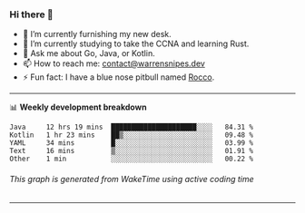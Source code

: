 ### Hi there 👋

- 🔭 I’m currently furnishing my new desk.
- 🌱 I’m currently studying to take the CCNA and learning Rust.
- 💬 Ask me about Go, Java, or Kotlin.
- 📫 How to reach me: contact@warrensnipes.dev
- ⚡ Fun fact: I have a blue nose pitbull named [Rocco](https://i.imgur.com/iLsSCKu.jpg).

-------

📊 **Weekly development breakdown**
<!--START_SECTION:waka-->
```text
Java     12 hrs 19 mins  █████████████████████░░░░   84.31 % 
Kotlin   1 hr 23 mins    ██▒░░░░░░░░░░░░░░░░░░░░░░   09.48 % 
YAML     34 mins         █░░░░░░░░░░░░░░░░░░░░░░░░   03.99 % 
Text     16 mins         ▒░░░░░░░░░░░░░░░░░░░░░░░░   01.91 % 
Other    1 min           ░░░░░░░░░░░░░░░░░░░░░░░░░   00.22 % 
```
<!--END_SECTION:waka-->
###### *This graph is generated from WakeTime using active coding time*
-------
